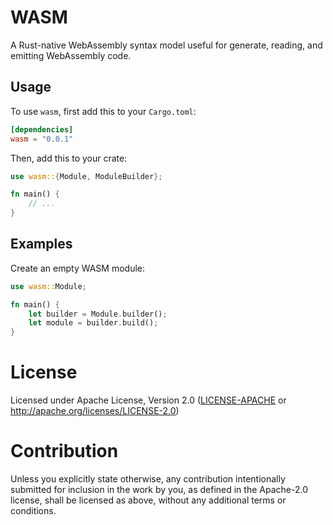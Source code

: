 # WASM
A Rust-native WebAssembly syntax model useful for generate, reading, and emitting WebAssembly code.

## Usage
To use `wasm`, first add this to your `Cargo.toml`:

```toml
[dependencies]
wasm = "0.0.1"
```

Then, add this to your crate:

```rust
use wasm::{Module, ModuleBuilder};

fn main() {
    // ...
}
```

## Examples

Create an empty WASM module:

```rust
use wasm::Module;

fn main() {
    let builder = Module.builder();
    let module = builder.build();
}
```

# License

Licensed under Apache License, Version 2.0 ([LICENSE-APACHE](LICENSE-APACHE) or http://apache.org/licenses/LICENSE-2.0)

# Contribution

Unless you explicitly state otherwise, any contribution intentionally submitted
for inclusion in the work by you, as defined in the Apache-2.0 license, shall be 
licensed as above, without any additional terms or conditions.